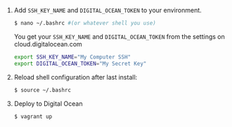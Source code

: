 1. Add `SSH_KEY_NAME` and `DIGITAL_OCEAN_TOKEN` to your environment.

   ```bash
   $ nano ~/.bashrc #(or whatever shell you use)
   ```
   You get your `SSH_KEY_NAME` and `DIGITAL_OCEAN_TOKEN` from the settings on cloud.digitalocean.com
   ```bash
   export SSH_KEY_NAME="My Computer SSH"
   export DIGITAL_OCEAN_TOKEN="My Secret Key"
   ```

2. Reload shell configuration after last install:

   ```bash
   $ source ~/.bashrc
   ```

3. Deploy to Digital Ocean

   ```bash
   $ vagrant up
   ```